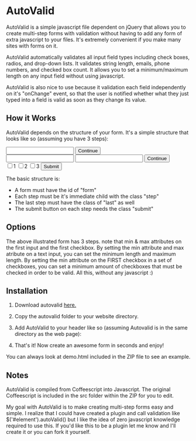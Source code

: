 AutoValid
==========
AutoValid is a simple javascript file dependent on jQuery that allows you to create multi-step forms with validation without having to add any form of extra javascript to your files. It's extremely convenient if you make many sites with forms on it.

AutoValid automatically validates all input field types including check boxes, radios, and drop-down lists. It validates string length, emails, phone numbers, and checked box count. It allows you to set a minimum/maximum length on any input field without using javascript.

AutoValid is also nice to use because it validation each field independently on it's "onChange" event, so that the user is notified whether what they just typed into a field is valid as soon as they change its value.

How it Works
-------------
AutoValid depends on the structure of your form. It's a simple structure that looks like so (assuming you have 3 steps):
	<form id="form">
		<div class="step">
			<input type="text" min="5" max="35">
			<button type="submit" class="submit">Continue</button>
		</div>
		<div class="step">
			<input type="text" class="phone">
			<input type="text" class="email">
			<button type="submit" class="submit">Continue</button>
		</div>
		<div class="step last">
			<input type="checkbox" name="checks" min="2">1
			<input type="checkbox" name="checks">2
			<input type="checkbox" name="checks">3
			<button type="submit" class="submit">Submit</button>
		</div>
	</form>

The basic structure is:
- A form must have the id of "form"
- Each step must be it's immediate child with the class "step"
- The last step must have the class of "last" as well
- The submit button on each step needs the class "submit"

Options
---------
The above illustrated form has 3 steps. note that min & max attributes on the first input and the first checkbox. By setting the min attribute and max atribute on a text input, you can set the minimum length and maximum length. By setting the min attribute on the FIRST checkbox in a set of checkboxes, you can set a minimum amount of checkboxes that must be checked in order to be valid. All this, without any javascript :)

Installation
---------------
1. Download autovalid [here.](https://github.com/coopermaruyama/autovalid/zipball/master "AutoValid")
2. Copy the autovalid folder to your website directory.
3. Add AutoValid to your header like so (assuming Autovalid is in the same directory as the web page):

	<script src="http://code.jquery.com/jquery-latest-min.js"></script>
	<script type="text/javascript" src="autovalid/autovalid.js"></script>
	<link rel="stylesheet" href="autovalid/autovalid.css">
4. That's it! Now create an awesome form in seconds and enjoy!

You can always look at demo.html included in the ZIP file to see an example.

Notes
----------
AutoValid is compiled from Coffeescript into Javascript. The original Coffeescript is included in the src folder within the ZIP for you to edit.

My goal with AutoValid is to make creating multi-step forms easy and simple. I realize that I could have created a plugin and call validation like $('#element').autoValid() but I like the idea of zero javascript knowledge required to use this. If you'd like this to be a plugin let me know and I'll create it or you can fork it yourself.